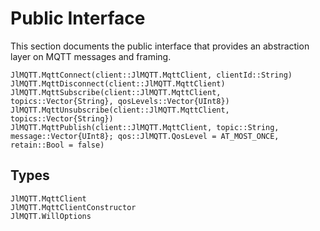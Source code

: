 # Public Interface

This section documents the public interface that provides an abstraction layer on MQTT messages and framing.

```@docs
JlMQTT.MqttConnect(client::JlMQTT.MqttClient, clientId::String)
JlMQTT.MqttDisconnect(client::JlMQTT.MqttClient)
JlMQTT.MqttSubscribe(client::JlMQTT.MqttClient, topics::Vector{String}, qosLevels::Vector{UInt8})
JlMQTT.MqttUnsubscribe(client::JlMQTT.MqttClient, topics::Vector{String})
JlMQTT.MqttPublish(client::JlMQTT.MqttClient, topic::String, message::Vector{UInt8}; qos::JlMQTT.QosLevel = AT_MOST_ONCE, retain::Bool = false)
```

## Types


```@docs
JlMQTT.MqttClient
JlMQTT.MqttClientConstructor
JlMQTT.WillOptions
```
